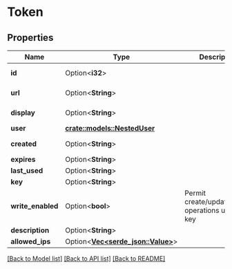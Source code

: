 # Token

## Properties

Name | Type | Description | Notes
------------ | ------------- | ------------- | -------------
**id** | Option<**i32**> |  | [optional][readonly]
**url** | Option<**String**> |  | [optional][readonly]
**display** | Option<**String**> |  | [optional][readonly]
**user** | [**crate::models::NestedUser**](NestedUser.md) |  | 
**created** | Option<**String**> |  | [optional][readonly]
**expires** | Option<**String**> |  | [optional]
**last_used** | Option<**String**> |  | [optional]
**key** | Option<**String**> |  | [optional]
**write_enabled** | Option<**bool**> | Permit create/update/delete operations using this key | [optional]
**description** | Option<**String**> |  | [optional]
**allowed_ips** | Option<[**Vec<serde_json::Value>**](serde_json::Value.md)> |  | [optional]

[[Back to Model list]](../README.md#documentation-for-models) [[Back to API list]](../README.md#documentation-for-api-endpoints) [[Back to README]](../README.md)


